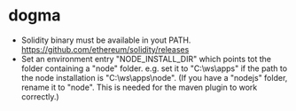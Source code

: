 # dogma

- Solidity binary must be available in yout PATH. https://github.com/ethereum/solidity/releases
- Set an environment entry "NODE_INSTALL_DIR" which points tot the folder containing a "node" folder.
  e.g. set it to "C:\ws\apps" if the path to the node installation is "C:\ws\apps\node".
  (If you have a "nodejs" folder, rename it to "node". This is needed for the maven plugin to work correctly.)
